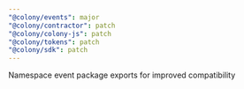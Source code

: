 ```yaml
---
"@colony/events": major
"@colony/contractor": patch
"@colony/colony-js": patch
"@colony/tokens": patch
"@colony/sdk": patch
---
```


Namespace event package exports for improved compatibility
